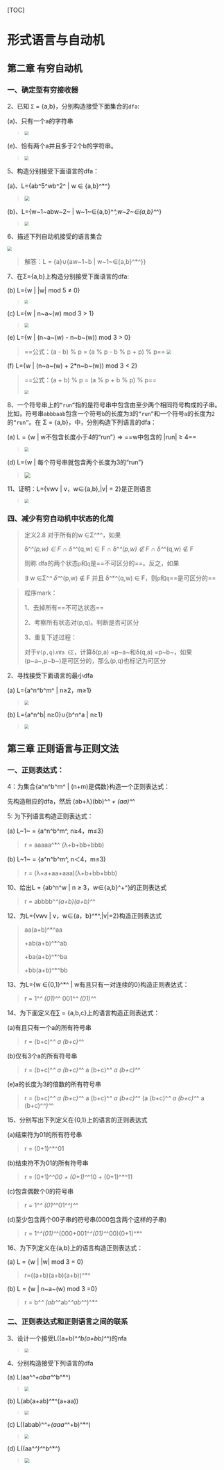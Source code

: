 [TOC]

# 形式语言与自动机

## 第二章 有穷自动机

### 一、确定型有穷接收器

2、已知 `Σ` = {a,b}，分别构造接受下面集合的`dfa`:

(a)、只有一个a的字符串

> <img src="./picture/形式语言与自动机-第二章-(一)2a.png" style="zoom:60%;" />

(e)、恰有两个a并且多于2个b的字符串。

> <img src="./picture/形式语言与自动机-第二章-(一)2e.png" style="zoom:60%;" />

5、构造分别接受下面语言的dfa：

(a)、L={ab^5^wb^2^ | w ∈ {a,b}^*^}

> <img src="./picture/形式语言与自动机-第二章-(一)5a.png" style="zoom:67%;" />

(b)、L={w~1~abw~2~ | w~1~∈{a,b}^*^,w~2~∈{a,b}^*^}

> <img src="./picture/形式语言与自动机-第二章-(一)5b.png" style="zoom:60%;" />

6、描述下列自动机接受的语言集合

<img src="./picture/形式语言与自动机-第二章-(一)6.png" style="zoom:60%;" />

> 解答：L = {a}∪{aw~1~b | w~1~∈{a,b}^*^}}

7、在Σ={a,b}上构造分别接受下面语言的dfa:

(b) L={w | |w| mod 5 ≠ 0} 

> <img src="./picture/形式语言与自动机-第二章-(一)7b.png" style="zoom:50%;" />

(c) L={w | n~a~(w) mod 3 > 1} 

> <img src="./picture/形式语言与自动机-第二章-(一)7c.png" style="zoom:60%;" />

(e) L={w | (n~a~(w) - n~b~(w)) mod 3 > 0}

> ==公式：(a - b) % p = (a % p - b % p + p) % p==
> <img src="./picture/形式语言与自动机-第二章-(一)7e.png" style="zoom:60%;" />

(f) L={w | (n~a~(w) + 2*n~b~(w)) mod 3 < 2}

> ==公式：(a + b) % p = (a % p + b % p) % p==
>
> <img src="./picture/形式语言与自动机-第二章-(一)7f.png" style="zoom:60%;" />

8、一个符号串上的`“run”`指的是符号串中包含由至少两个相同符号构成的子串。比如，符号串`abbbaab`包含一个符号`b`的长度为`3`的`“run”`和一个符号`a`的长度为`2`的`“run”`。在 Σ = {a,b}，中，分别构造下列语言的dfa：

(a) L = {w | w不包含长度小于4的“run”} => ==w中包含的 |run| ≥ 4==

> <img src="./picture/形式语言与自动机-第二章-(一)-8a.png" style="zoom:60%;" />

(d) L={w | 每个符号串就包含两个长度为3的“run”}

> <img src="./picture/形式语言与自动机-第二章-(一)8d.png" style="zoom:80%;" />

11、证明：L={vwv | v，w∈{a,b},|v| = 2}是正则语言

> <img src="./picture/形式语言与自动机-第二章(一)11.png" style="zoom:60%;" />

### 四、减少有穷自动机中状态的化简

> 定义2.8 对于所有的w ∈Σ^*^，如果
>
> δ^*^(p,w) ∈ F ∩ δ^*^(q,w) ∈ F ∩ δ^*^(p,w) ∉ F ∩ δ^*^(q,w) ∉ F
>
> 则称 dfa的两个状态`p`和`q`是==不可区分的==。反之，如果
>
> ∃ w ∈Σ^*^   δ^*^(p,w) ∉ F 并且 δ^*^(q,w) ∈ F，则`p`和`q`==是可区分的==

> 程序mark：
>
> 1、去掉所有==不可达状态==
>
> 2、考察所有状态对(p,q)。判断是否可区分
>
> 3、重复下述过程：
>
> 对于`∀(p,q)∧∀a ∈Σ`，计算δ(p,a) =p~a~和δ(q,a) =p~b~，如果(p~a~,p~b~)是可区分的，那么(p,q)也标记为可区分

2、寻找接受下面语言的最小dfa

(a) L={a^n^b^m^ | n≥2，m≥1}

> <img src="./picture/形式语言与自动机-第二章-(四)2a.png" style="zoom:60%;" />

(b) L={a^n^b| n≥0}∪{b^n^a | n≥1}

> <img src="./picture/形式语言与自动机-第二章-(四)2b.png" style="zoom:60%;" />

## 第三章 正则语言与正则文法

### 一、正则表达式：

4：为集合{a^n^b^m^ | (n+m)是偶数}构造一个正则表达式：

先构造相应的dfa，然后
(ab+λ)(bb)^*^ + (aa)^*^

5: 为下列语言构造正则表达式：

(a) L~1~ = {a^n^b^m^, n≥4，m≤3}

> r = aaaaa^*^ (λ+b+bb+bbb)

(b) L~1~ = {a^n^b^m^, n＜4，m≤3}

> r = (λ+a+aa+aaa)(λ+b+bb+bbb)

10、给出L = {ab^n^w | n ≥ 3，w∈{a,b}^+^}的正则表达式

> r = abbbb^*^(a+b)(a+b)^*^

12、为L={vwv | v，w∈{a，b}^*^,|v|=2}构造正则表达式

> aa(a+b)^*^aa
>
> +ab(a+b)^*^ab
>
> +ba(a+b)^*^ba
>
> +bb(a+b)^*^bb

13、为L={w ∈{0,1}^*^ | w有且只有一对连续的0}构造正则表达式：

> r = 1^*^ (01)^*^ 001^*^ (01)^*^

14、为下面定义在∑ = {a,b,c}上的语言构造正则表达式：

(a)有且只有一个a的所有符号串

> r = (b+c)^*^ a (b+c)^*^

(b)仅有3个a的所有符号串

> r = (b+c)^*^ a (b+c)^*^ a (b+c)^*^ a (b+c)^*^

(e)a的长度为3的倍数的所有符号串

> r = (b+c)^*^ a (b+c)^*^ a (b+c)^*^ a (b+c)^*^
> (a (b+c)^*^ a (b+c)^*^ a (b+c)^*^)^*^

15、分别写出下列定义在{0,1}上的语言的正则表达式

(a)结束符为01的所有符号串

> r = (0+1)^*^01

(b)结束符不为01的所有符号串

> r = (0+1)^*^00 + (0+1)^*^10 + (0+1)^*^11

(c)包含偶数个0的符号串

> r = 1^*^ (01^*^01^*^)^*^

(d)至少包含两个00子串的符号串(000包含两个这样的子串)

> r = 1^*^(01)^*^(000+001^*^(01)^*^00)(0+1)^*^

16、为下列定义在{a,b}上的语言构造正则表达式：

(a) L = {w | |w| mod 3 = 0}

> r=((a+b)(a+b)(a+b))^*^

(b) L = {w | n~a~(w) mod 3 =0}

> r = b^*^ (ab^*^ab^*^ab^*^)^*^

### 二、正则表达式和正则语言之间的联系

3、设计一个接受L((a+b)^*^b(a+bb)^*^)的nfa

> <img src="./picture/形式语言与自动机-第三章-(二)3.png" style="zoom:60%;" />

4、分别构造接受下列语言的dfa

(a) L(aa^*^+aba^*^b^*^)

> <img src="./picture/形式语言与自动机-第三章-(二)4a.png" style="zoom:60%;" />

(b) L(ab(a+ab)^*^(a+aa))

> <img src="./picture/形式语言与自动机-第三章-(二)4b.png" style="zoom:60%;" />

(c) L((abab)^*^+(aaa^*^+b)^*^)

> <img src="./picture/形式语言与自动机-第三章-(二)4c.png" style="zoom:60%;" />

(d) L((aa^*^)^*^b^*^)

> <img src="C:\Users\大写的T\AppData\Roaming\Typora\typora-user-images\image-20201112194218901.png" style="zoom:67%;" />
